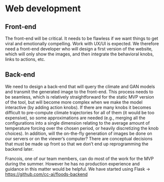 # Web development

## Front-end
The front-end will be critical. It needs to be flawless if we want things to get viral and emotionally compelling. Work with UX/UI is expected. We therefore need a front-end developer who will design a first version of the website, which will only show the images, and then integrate the behavioral knobs, links to actions, etc.

## Back-end

We need to design a back-end that will query the climate and GAN models and transmit the generated image to the front-end. This process needs to be seamless, which is relatively straightforward for the static MVP version of the tool, but will become more complex when we make the model interactive (by adding action knobs). If there are many knobs it becomes difficult to pre-compute climate trajectories for all of them (it would be too expensive), so some approximations are needed (e.g., merging all the configurations into a single dimension relating to the average amount of temperature forcing over the chosen period, or heavily discretizing the knob choices). In addition, will the on-the-fly generation of images be done on our servers or on the viewer’s computer? There are conceptual decisions that must be made up front so that we don’t end up reprogramming the backend later.

Francois, one of our team members, can do most of the work for the MVP during the summer. However he has no production experience and guidance in this matter would be helpful. We have started using Flask -> https://github.com/cc-ai/floods-backend
